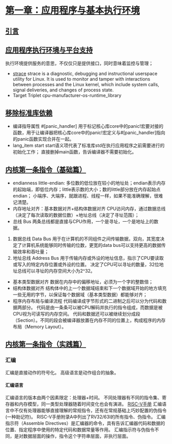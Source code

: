 # [第一章：应用程序与基本执行环境](https://rcore-os.cn/rCore-Tutorial-Book-v3/chapter1/index.html)
## [引言](https://rcore-os.cn/rCore-Tutorial-Book-v3/chapter1/0intro.html)
## [应用程序执行环境与平台支持](https://rcore-os.cn/rCore-Tutorial-Book-v3/chapter1/1app-ee-platform.html)
执行环境提供服务的意思，不仅仅只是提供接口，同时意味着监控与管理；
- [strace](https://strace.io/)
strace is a diagnostic, debugging and instructional userspace utility for Linux.
It is used to monitor and tamper with interactions between processes and the Linux kernel, which include system calls, signal deliveries, and changes of process state.
- Target Triplet
cpu-manufacturer-os-runtime_library
## [移除标准库依赖](https://rcore-os.cn/rCore-Tutorial-Book-v3/chapter1/2remove-std.html)
- 编译指导属性 #[panic_handler]
用于标记核心库core中的panic!宏要对接的函数，用于让编译器把核心库core中的panic!宏定义与#[panic_handler]指向的panic函数实现合并在一起。
- lang_item start
start语义项代表了标准库std在执行应用程序之前需要进行的初始化工作；
直接删掉main函数，告诉编译器不需要初始化。
## [内核第一条指令（基础篇）](https://rcore-os.cn/rCore-Tutorial-Book-v3/chapter1/3first-instruction-in-kernel1.html)
- endianness
little-endian: 多位数的低位放在较小的地址处；endian表示内存的起始端，即低位内存；little表示数的大小；数的little部分放在内存起始点endian；
小端序、大端序，就跟进程、线程一样，如果不能准确理解，很难记清楚。
- 内存地址对齐：基本数据对齐+结构体数据对齐
CPU访问内存，通过数据总线（决定了每次读取的数据位数）+地址总线（决定了寻址范围）；
- 总线 Bus
两条总线都是直接与CPU作用，一个是寻址，一个是地址上的数据。
1. 数据总线 Data Bus
用于在计算机的不同组件之间传输数据，双向，其宽度决定了计算机系统能够同时传输的位数，更宽的data bus可以支持更高的数据传输效率和吞吐量；
2. 地址总线 Address Bus
用于传输内存或外设的地址信息，指示了CPU要读取或写入的特定内存位置或外设的位置。
决定了CPU可以寻址的数量，32位地址总线可以寻址的内存空间大小为2^32。
- 基本类型数据对齐
数据在内存中的偏移地址，必须为一个字的整数倍；
- 结构体数据对齐
结构体中的上一个数据域结束和下一个数据域开始的地方填充一些无用的字节，以保证每个数据域（基本类型数据）都能够对齐；
- 程序内存布局与编译流程
代码编译成字节形式的二进制之后可以分为代码和数据两部分。
代码是由一条条可以被CPU解码并执行的指令组成，而数据是被CPU视为可读写的内存空间。
代码和数据还可以被继续划分成段（Section）。不同的段会被编译器放置在内存不同的位置上，构成程序的内存布局（Memory Layout）。
## [内核第一条指令（实践篇）](https://rcore-os.cn/rCore-Tutorial-Book-v3/chapter1/4first-instruction-in-kernel2.html)
### 汇编
汇编是直接动作的符号化。
高级语言是动作组合的抽象。
#### 汇编语言
汇编语言的版本由两个因素限定：处理器+时间。
不同处理器有不同的指令集、寄存器和内存模型，同一类型处理器随着时间变化也会有演进。
[RISC-V手册](http://riscvbook.com/chinese/RISC-V-Reader-Chinese-v2p1.pdf)
汇编语言中不仅有处理器能够直接理解的常规指令，还有在常规基础上巧妙配置的伪指令(一种助记符)。
RISC-V手册附录A中列出了RV32/63I的所有指令、伪指令。
汇编指示符（Assemble Directives）是汇编器的命令，具有告诉汇编器代码和数据的位置、指定程序中使用的特定代码和数据常量等作用。
汇编指示符与伪指令不同，是对数据层面的操作，指令这个字符串层面，非执行层面。

